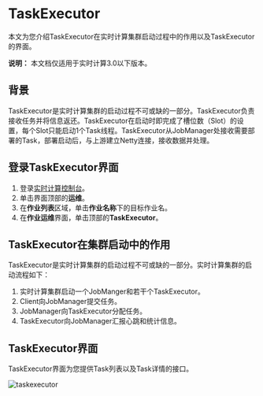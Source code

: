 # TaskExecutor

本文为您介绍TaskExecutor在实时计算集群启动过程中的作用以及TaskExecutor的界面。

**说明：** 本文档仅适用于实时计算3.0以下版本。

## 背景

TaskExecutor是实时计算集群的启动过程不可或缺的一部分。TaskExecutor负责接收任务并将信息返还。TaskExecutor在启动时即完成了槽位数（Slot）的设置，每个Slot只能启动1个Task线程。TaskExecutor从JobManager处接收需要部署的Task，部署启动后，与上游建立Netty连接，接收数据并处理。

## 登录TaskExecutor界面

1.  登录[实时计算控制台](https://stream-ap-southeast-3.console.aliyun.com)。
2.  单击界面顶部的**运维**。
3.  在**作业列表**区域，单击**作业名称**下的目标作业名。
4.  在**作业运维**界面，单击顶部的**TaskExecutor**。

## TaskExecutor在集群启动中的作用

TaskExecutor是实时计算集群的启动过程不可或缺的一部分。实时计算集群的启动流程如下：

1.  实时计算集群启动一个JobManger和若干个TaskExecutor。
2.  Client向JobManager提交任务。
3.  JobManager向TaskExecutor分配任务。
4.  TaskExecutor向JobManager汇报心跳和统计信息。

## TaskExecutor界面

TaskExecutor界面为您提供Task列表以及Task详情的接口。

![taskexecutor](https://static-aliyun-doc.oss-accelerate.aliyuncs.com/assets/img/zh-CN/9321659951/p34013.png)


